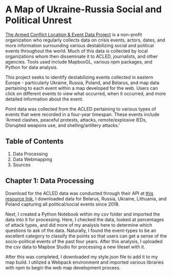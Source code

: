  # A Map of Ukraine-Russia Social and Political Unrest
<a href='https://acleddata.com/about-acled/'> The Armed Conflict Location & Event Data Project</a> is a non-profit organization who regularly collects data on crisis events, actors, dates, and more information surrounding various destabilizing social and political events throughout the world. Much of this data is collected by local organizations whom then disseminate  it to ACLED, journalists, and other agencies. Tools used include MapboxGL, various npm packages, and Python for data analysis.

This project seeks to identify destabilizing events collected in eastern Europe - particularly Ukraine, Russia, Poland, and Belarus, and map data pertaining to each event within a map developed for the web. Users can click on different events to view what occurred, when it occurred, and more detailed information about the event. 

Point data was collected from the ACLED pertaining to various types of events that were recorded in a four-year timespan. These events include 'Armed clashes, peaceful protests, attacks, remote/explosive IEDs, Disrupted weapons use, and shelling/artillery attacks.' 


## Table of Contents 
1. Data Processing
2. Data Webmapping
3. Sources


## Chapter 1: Data Processing
Download for the ACLED data was conducted through their API at <a href='https://acleddata.com/data-export-tool/'>this resource link.</a> I downloaded data for Belarus, Russia, Ukraine, Lithuania, and Poland capturing all political/social events since 2018. 

Next, I created a Python Notebook within my <i>csv</i> folder and imported the data into it for processing. Here, I checked the data, looked at percentages of attack types, and did more of my analysis here to determine which questions to ask of the data. Naturally, I found the event-types to be an excellent category to classify the points so that users can get a sense of the socio-political events of the past four years. After this analysis, I uploaded the csv data to Mapbox Studio for processing a new tileset with it. 

After this was completed, I downloaded my style.json file to add it to my map build. I utilized a Webpack environment and imported various libraries with npm to begin the web map development process.  


